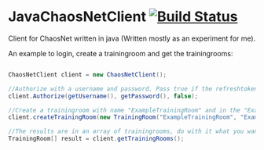 # JavaChaosNetClient [![Build Status](https://travis-ci.org/suppergerrie2/JavaChaosNetClient.svg?branch=master)](https://travis-ci.org/suppergerrie2/JavaChaosNetClient)
Client for ChaosNet written in java (Written mostly as an experiment for me).

An example to login, create a trainingroom and get the trainingrooms:

```java

ChaosNetClient client = new ChaosNetClient();

//Authorize with a username and password. Pass true if the refreshtoken should be saved (Not implemented yet)
client.Authorize(getUsername(), getPassword(), false);

//Create a trainingroom with name "ExampleTrainingRoom" and in the "ExampleNamespace" namespace.
client.createTrainingRoom(new TrainingRoom("ExampleTrainingRoom", "ExampleNamespace");

//The results are in an array of trainingrooms, do with it what you want!
TrainingRoom[] result = client.getTrainingRooms();

```
